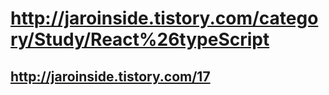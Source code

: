 # http://jaroinside.tistory.com/category/Study/React%26typeScript
## http://jaroinside.tistory.com/17